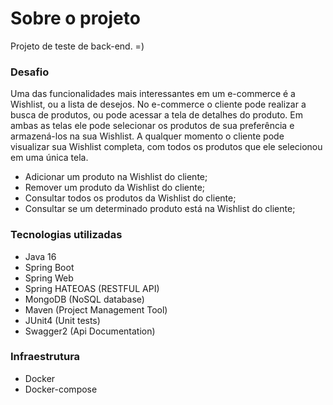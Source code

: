 # Sobre o projeto

Projeto de teste de back-end. =)

### Desafio

Uma das funcionalidades mais interessantes em um e-commerce é a Wishlist, ou a lista de desejos. No e-commerce o cliente pode realizar a busca de produtos, ou pode acessar a tela de detalhes do produto. Em ambas as telas ele pode selecionar os produtos de sua preferência e armazená-los na sua Wishlist. A qualquer momento o cliente pode visualizar sua Wishlist completa, com todos os produtos que ele selecionou em uma única tela.

- Adicionar um produto na Wishlist do cliente;
- Remover um produto da Wishlist do cliente;
- Consultar todos os produtos da Wishlist do cliente;
- Consultar se um determinado produto está na Wishlist do
  cliente;

### Tecnologias utilizadas

- Java 16
- Spring Boot
- Spring Web
- Spring HATEOAS (RESTFUL API)
- MongoDB (NoSQL database)
- Maven (Project Management Tool)  
- JUnit4  (Unit tests)
- Swagger2 (Api Documentation)

### Infraestrutura

- Docker 
- Docker-compose

